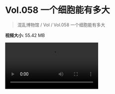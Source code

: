 # Vol.058 一个细胞能有多大

> 混乱博物馆 / Vol / Vol.058 一个细胞能有多大

**视频大小**: 55.42 MB

<div class="video"><video src="https://file.hsyhx.top/archive/混乱博物馆/Vol/058.mp4" controls preload>🤔 您的浏览器不支持 video 标签</video></div>